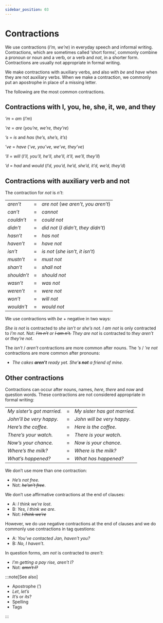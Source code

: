 ```yaml
---
sidebar_position: 03
---
```


# Contractions

We use contractions (*I’m, we’re*) in everyday speech and informal writing. Contractions, which are sometimes called ‘short forms’, commonly combine a pronoun or noun and a verb, or a verb and *not*, in a shorter form. Contractions are usually not appropriate in formal writing.

We make contractions with auxiliary verbs, and also with *be* and *have* when they are not auxiliary verbs. When we make a contraction, we commonly put an apostrophe in place of a missing letter.

The following are the most common contractions.

## Contractions with I, you, he, she, it, we, and they

*’m* = *am* (*I’m*)

*’re* = *are* (*you’re, we’re, they’re*)

*’s* = *is* and *has* (*he’s, she’s, it’s*)

*’ve* = *have* (*’ve, you’ve, we’ve, they’ve*)

*’ll* = *will* (*I’ll, you’ll, he’ll, she’ll, it’ll, we’ll, they’ll*)

*’d* = *had* and *would* (*I’d, you’d, he’d, she’d, it’d, we’d, they’d*)

## Contractions with auxiliary verb and not

The contraction for *not* is *n’t*:

<table><tbody><tr valign="top"><td><i>aren’t</i></td><td>=</td><td><i>are not</i> (<i>we aren’t</i>, <i>you aren’t</i>)</td></tr><tr valign="top"><td><i>can’t</i></td><td>=</td><td><i>cannot</i></td></tr><tr valign="top"><td><i>couldn’t</i></td><td>=</td><td><i>could not</i></td></tr><tr valign="top"><td><i>didn’t</i></td><td>=</td><td><i>did not</i> (<i>I didn’t</i>, <i>they didn’t</i>)</td></tr><tr valign="top"><td><i>hasn’t</i></td><td>=</td><td><i>has not</i></td></tr><tr valign="top"><td><i>haven’t</i></td><td>=</td><td><i>have not</i></td></tr><tr valign="top"><td><i>isn’t</i></td><td>=</td><td><i>is not</i> (<i>she isn’t</i>, <i>it isn’t</i>)</td></tr><tr valign="top"><td><i>mustn’t</i></td><td>=</td><td><i>must not</i></td></tr><tr valign="top"><td><i>shan’t</i></td><td>=</td><td><i>shall not</i></td></tr><tr valign="top"><td><i>shouldn’t</i></td><td>=</td><td><i>should not</i></td></tr><tr valign="top"><td><i>wasn’t</i></td><td>=</td><td><i>was not</i></td></tr><tr valign="top"><td><i>weren’t</i></td><td>=</td><td><i>were not</i></td></tr><tr valign="top"><td><i>won’t</i></td><td>=</td><td><i>will not</i></td></tr><tr valign="top"><td><i>wouldn’t</i></td><td>=</td><td><i>would not</i></td></tr></tbody></table>

We use contractions with *be* + negative in two ways:

*She is not* is contracted to *she isn’t* or *she’s not*. *I am not* is only contracted to *I’m not*. Not: *~~I’m n’t~~ or ~~I am n’t.~~* *They are not* is contracted to *they aren’t* or *they’re not*.

The *isn’t* / *aren’t* contractions are more common after nouns. The *’s* / *’re not* contractions are more common after pronouns:

- *The cakes **aren’t** ready yet. She’**s not** a friend of mine*.

## Other contractions

Contractions can occur after nouns, names, *here*, *there* and *now* and question words. These contractions are not considered appropriate in formal writing:

<table><tbody><tr valign="top"><td><i>My sister’s got married.</i></td><td>=</td><td><i>My sister has got married.</i></td></tr><tr valign="top"><td><i>John’ll be very happy.</i></td><td>=</td><td><i>John will be very happy</i>.</td></tr><tr valign="top"><td><i>Here’s the coffee.</i></td><td>=</td><td><i>Here is the coffee</i>.</td></tr><tr valign="top"><td><i>There’s your watch.</i></td><td>=</td><td><i>There is your watch</i>.</td></tr><tr valign="top"><td><i>Now’s your chance.</i></td><td>=</td><td><i>Now is your chance</i>.</td></tr><tr valign="top"><td><i>Where’s the milk?</i></td><td>=</td><td><i>Where is the milk?</i></td></tr><tr valign="top"><td><i>What’s happened?</i></td><td>=</td><td><i>What has happened?</i></td></tr></tbody></table>

We don’t use more than one contraction:

- *He’s not free.*
- Not: *~~he’sn’t free~~*.

We don’t use affirmative contractions at the end of clauses:

- A: *I think we’re lost*.
- B: *Yes, I think we are*.
- Not: *~~I think we’re~~*

However, we do use negative contractions at the end of clauses and we do commonly use contractions in tag questions:

- A: *You’ve contacted Jan, haven’t you?*
- B: *No, I haven’t*.

In question forms, *am not* is contracted to *aren’t*:

- *I’m getting a pay rise, aren’t I?*
- Not: *~~amn’t I?~~*

:::note[See also]

- Apostrophe (’)
- *Let*, *let’s*
- *It’s* or *its*?
- Spelling
- Tags

:::
